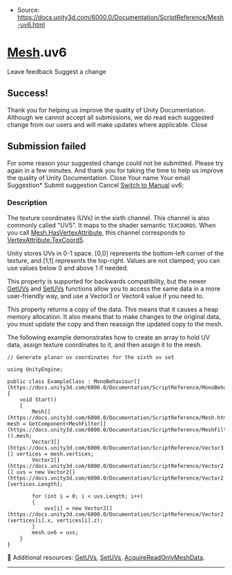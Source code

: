 * Source: https://docs.unity3d.com/6000.0/Documentation/ScriptReference/Mesh-uv6.html

#  [Mesh](https://docs.unity3d.com/6000.0/Documentation/ScriptReference/Mesh.html).uv6
Leave feedback
Suggest a change
## Success!
Thank you for helping us improve the quality of Unity Documentation. Although we cannot accept all submissions, we do read each suggested change from our users and will make updates where applicable.
Close
## Submission failed
For some reason your suggested change could not be submitted. Please <a>try again</a> in a few minutes. And thank you for taking the time to help us improve the quality of Unity Documentation.
Close
Your name Your email Suggestion* Submit suggestion
Cancel
[Switch to Manual](https://docs.unity3d.com/6000.0/Documentation/Manual/class-Mesh.html "Go to Mesh Component in the Manual")
uv6; 
### Description
The texture coordinates (UVs) in the sixth channel.
This channel is also commonly called "UV5". It maps to the shader semantic `TEXCOORD5`. When you call [Mesh.HasVertexAttribute](https://docs.unity3d.com/6000.0/Documentation/ScriptReference/Mesh.HasVertexAttribute.html), this channel corresponds to [VertexAttribute.TexCoord5](https://docs.unity3d.com/6000.0/Documentation/ScriptReference/Rendering.VertexAttribute.TexCoord5.html).  
  
Unity stores UVs in 0-1 space. [0,0] represents the bottom-left corner of the texture, and [1,1] represents the top-right. Values are not clamped; you can use values below 0 and above 1 if needed.  
  
This property is supported for backwards compatibility, but the newer [GetUVs](https://docs.unity3d.com/6000.0/Documentation/ScriptReference/Mesh.GetUVs.html) and [SetUVs](https://docs.unity3d.com/6000.0/Documentation/ScriptReference/Mesh.SetUVs.html) functions allow you to access the same data in a more user-friendly way, and use a Vector3 or Vector4 value if you need to.  
  
This property returns a copy of the data. This means that it causes a heap memory allocation. It also means that to make changes to the original data, you must update the copy and then reassign the updated copy to the mesh.  
  
The following example demonstrates how to create an array to hold UV data, assign texture coordinates to it, and then assign it to the mesh.
```
// Generate planar uv coordinates for the sixth uv set  
  
using UnityEngine;  
  
public class ExampleClass : MonoBehaviour[](https://docs.unity3d.com/6000.0/Documentation/ScriptReference/MonoBehaviour.html)
{
    void Start()
    {
        Mesh[](https://docs.unity3d.com/6000.0/Documentation/ScriptReference/Mesh.html) mesh = GetComponent<MeshFilter[](https://docs.unity3d.com/6000.0/Documentation/ScriptReference/MeshFilter.html)>().mesh;
        Vector3[](https://docs.unity3d.com/6000.0/Documentation/ScriptReference/Vector3.html)[] vertices = mesh.vertices;
        Vector2[](https://docs.unity3d.com/6000.0/Documentation/ScriptReference/Vector2.html)[] uvs = new Vector2[](https://docs.unity3d.com/6000.0/Documentation/ScriptReference/Vector2.html)[vertices.Length];  
  
        for (int i = 0; i < uvs.Length; i++)
        {
            uvs[i] = new Vector2[](https://docs.unity3d.com/6000.0/Documentation/ScriptReference/Vector2.html)(vertices[i].x, vertices[i].z);
        }
        mesh.uv6 = uvs;
    }
}

```

Additional resources: [GetUVs](https://docs.unity3d.com/6000.0/Documentation/ScriptReference/Mesh.GetUVs.html), [SetUVs](https://docs.unity3d.com/6000.0/Documentation/ScriptReference/Mesh.SetUVs.html), [AcquireReadOnlyMeshData](https://docs.unity3d.com/6000.0/Documentation/ScriptReference/Mesh.AcquireReadOnlyMeshData.html).
* * *
